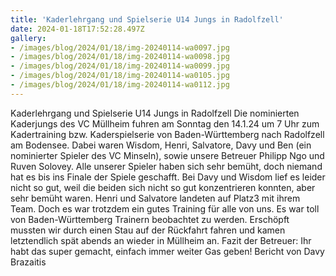 ```yaml
---
title: 'Kaderlehrgang und Spielserie U14 Jungs in Radolfzell'
date: 2024-01-18T17:52:28.497Z
gallery:
- /images/blog/2024/01/18/img-20240114-wa0097.jpg
- /images/blog/2024/01/18/img-20240114-wa0098.jpg
- /images/blog/2024/01/18/img-20240114-wa0099.jpg
- /images/blog/2024/01/18/img-20240114-wa0105.jpg
- /images/blog/2024/01/18/img-20240114-wa0112.jpg
---
```

Kaderlehrgang und Spielserie U14 Jungs in Radolfzell
Die nominierten Kaderjungs des VC Müllheim fuhren am Sonntag den 14.1.24 um 7 Uhr zum Kadertraining bzw. Kaderspielserie von Baden-Württemberg nach Radolfzell am Bodensee. Dabei waren Wisdom, Henri, Salvatore, Davy und Ben (ein nominierter Spieler des VC Minseln), sowie unsere Betreuer Philipp Ngo und Ruven Solovey. 
Alle unserer Spieler haben sich sehr bemüht, doch niemand hat es bis ins Finale der Spiele geschafft. Bei Davy und Wisdom lief es leider nicht so gut, weil die beiden sich nicht so gut konzentrieren konnten, aber sehr bemüht waren. Henri und Salvatore landeten auf Platz3 mit ihrem Team. Doch es war trotzdem ein gutes Training für alle von uns. Es war toll von Baden-Württemberg Trainern beobachtet zu werden. 
Erschöpft mussten wir durch einen Stau auf der Rückfahrt fahren und kamen letztendlich spät abends an wieder in Müllheim an. 
Fazit der Betreuer: Ihr habt das super gemacht, einfach immer weiter Gas geben!
Bericht von Davy Brazaitis 
